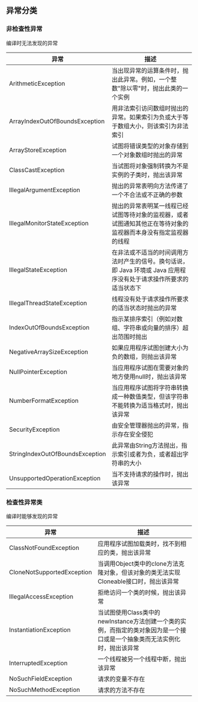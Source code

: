 ## 异常分类

### 非检查性异常
编译时无法发现的异常

异常|描述
--|--
ArithmeticException|当出现异常的运算条件时，抛出此异常。例如，一个整数"除以零"时，抛出此类的一个实例
ArrayIndexOutOfBoundsException|用非法索引访问数组时抛出的异常。如果索引为负或大于等于数组大小，则该索引为非法索引
ArrayStoreException|试图将错误类型的对象存储到一个对象数组时抛出的异常
ClassCastException|当试图将对象强制转换为不是实例的子类时，抛出该异常
IllegalArgumentException|抛出的异常表明向方法传递了一个不合法或不正确的参数
IllegalMonitorStateException|抛出的异常表明某一线程已经试图等待对象的监视器，或者试图通知其他正在等待对象的监视器而本身没有指定监视器的线程
IllegalStateException|在非法或不适当的时间调用方法时产生的信号。换句话说，即 Java 环境或 Java 应用程序没有处于请求操作所要求的适当状态下
IllegalThreadStateException|线程没有处于请求操作所要求的适当状态时抛出的异常
IndexOutOfBoundsException|指示某排序索引（例如对数组、字符串或向量的排序）超出范围时抛出
NegativeArraySizeException|如果应用程序试图创建大小为负的数组，则抛出该异常
NullPointerException|当应用程序试图在需要对象的地方使用null时，抛出该异常
NumberFormatException|当应用程序试图将字符串转换成一种数值类型，但该字符串不能转换为适当格式时，抛出该异常
SecurityException|由安全管理器抛出的异常，指示存在安全侵犯
StringIndexOutOfBoundsException|此异常由String方法抛出，指示索引或者为负，或者超出字符串的大小
UnsupportedOperationException|当不支持请求的操作时，抛出该异常

### 检查性异常类
编译时能够发现的异常

异常|描述
--|--
ClassNotFoundException|应用程序试图加载类时，找不到相应的类，抛出该异常
CloneNotSupportedException|当调用Object类中的clone方法克隆对象，但该对象的类无法实现Cloneable接口时，抛出该异常
IllegalAccessException|拒绝访问一个类的时候，抛出该异常
InstantiationException|当试图使用Class类中的newInstance方法创建一个类的实例，而指定的类对象因为是一个接口或是一个抽象类而无法实例化时，抛出该异常
InterruptedException|一个线程被另一个线程中断，抛出该异常
NoSuchFieldException|请求的变量不存在
NoSuchMethodException|请求的方法不存在








